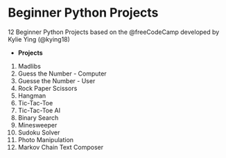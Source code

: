 # Beginner Python Projects
12 Beginner Python Projects based on the @freeCodeCamp developed by Kylie Ying (@kying18)

* **Projects**

1.  Madlibs
2.  Guess the Number - Computer
3.  Guesse the Number - User
4.  Rock Paper Scissors
5.  Hangman
6.  Tic-Tac-Toe
7.  Tic-Tac-Toe AI
8.  Binary Search
9.  Minesweeper
10. Sudoku Solver
11. Photo Manipulation
12. Markov Chain Text Composer
